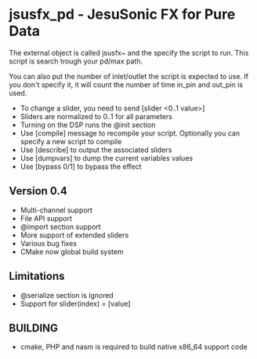 jsusfx_pd - JesuSonic FX for Pure Data
======================================
The external object is called jsusfx~ and the specify the 
script to run. This script is search trough your pd/max path.

You can also put the number of inlet/outlet the script is expected
to use. If you don't specify it, it will count the number of time
in_pin and out_pin is used.

* To change a slider, you need to send [slider <num> <0..1 value>]
* Sliders are normalized to 0..1 for all parameters
* Turning on the DSP runs the @init section
* Use [compile] message to recompile your script. Optionally you can specify a new script to compile
* Use [describe] to output the associated sliders
* Use [dumpvars] to dump the current variables values
* Use [bypass 0/1] to bypass the effect

Version 0.4
-----------
* Multi-channel support
* File API support
* @import section support
* More support of extended sliders
* Various bug fixes
* CMake now global build system

Limitations
-----------
* @serialize section is ignored
* Support for slider(index) = [value]

BUILDING
--------
* cmake, PHP and nasm is required to build native x86_64 support code
